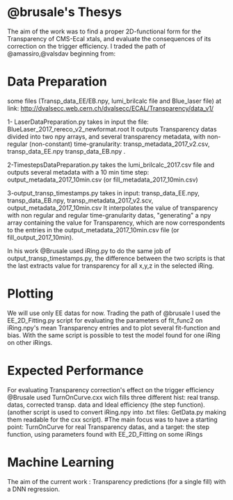 # @brusale's Thesys
The aim of the work was to find a proper 2D-functional form for the Transparency of CMS-Ecal xtals, and evaluate the consequences of its correction on the trigger efficiency. 
I traded the path of @amassiro,@valsdav beginning from:
# Data Preparation
some files (Transp_data_EE/EB.npy, lumi_brilcalc file and Blue_laser file) at link:
 http://dvalsecc.web.cern.ch/dvalsecc/ECAL/Transparency/data_v1/
 
1- LaserDataPreparation.py takes in input the file:
BlueLaser_2017_rereco_v2_newformat.root
It outputs Transparency datas divided into two npy arrays, and several transparency metadata, with non-regular (non-constant) time-granularity: transp_metadata_2017_v2.csv, transp_data_EE.npy transp_data_EB.npy .

2-TimestepsDataPreparation.py takes the lumi_brilcalc_2017.csv file and outputs several metadata with a 10 min time step: output_metadata_2017_10min.csv (or fill_metadata_2017_10min.csv)

3-output_transp_timestamps.py takes in input: 
transp_data_EE.npy, transp_data_EB.npy, transp_metadata_2017_v2.scv, output_metadata_2017_10min.csv
It interpolates the value of transparency with non regular and regular time-granularity datas, "generating" a npy array containing the value for Transparency, which are now correspondents to the entries in the output_metadata_2017_10min.csv file (or fill_output_2017_10min).

In his work @Brusale used iRing.py to do the same job of output_transp_timestamps.py, the difference between the two scripts is that the last extracts value for transparency for all x,y,z in the selected iRing.

# Plotting
We will use only EE datas for now.
Trading the path of @brusale I used the EE_2D_Fitting.py script for evaluating the parameters of fit_func2 on iRing<num>.npy's  mean Transparency entries and to plot several fit-function and bias.
With the same script is possible to test the model found for one iRing on other iRings.

# Expected Performance
For evaluating Transparency correction's effect on the trigger efficiency @Brusale used TurnOnCurve.cxx wich fills three different hist: real transp. datas, corrected transp. data and Ideal efficiency (the step function).
(another script is used to convert iRing<num>.npy into .txt files: GetData.py making them readable for the cxx script).
#The main focus was to have a starting point: TurnOnCurve for real Transparency datas, and a target: the step function, using parameters found with EE_2D_Fitting on some iRings

# Machine Learning 
The aim of the current work : Transparency predictions (for a single fill) with a DNN regression.




